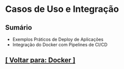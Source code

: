 # Casos de Uso e Integração

## Sumário

- Exemplos Práticos de Deploy de Aplicações
- Integração do Docker com Pipelines de CI/CD

## [[ Voltar para: Docker ]](../docker.md#casos-uso-integracao)